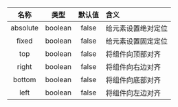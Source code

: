 名称|类型|默认值|含义
:--:|:--:|:--:|:---
absolute|boolean|false|给元素设置绝对定位
fixed|boolean|false|给元素设置固定定位
top|boolean|false|将组件向顶部对齐
right|boolean|false|将组件向右边对齐
bottom|boolean|false|将组件向底部对齐
left|boolean|false|将组件向左边对齐
